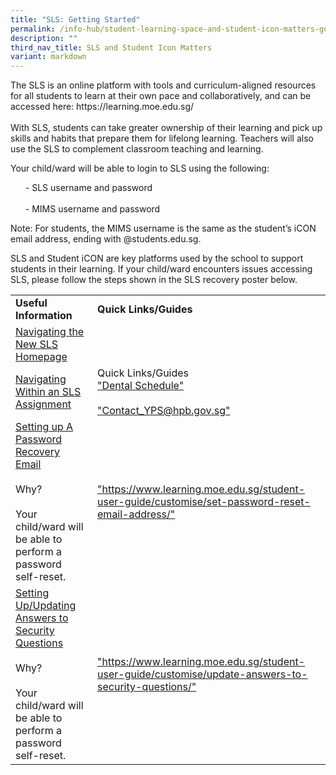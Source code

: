 ```yaml
---
title: "SLS: Getting Started"
permalink: /info-hub/student-learning-space-and-student-icon-matters-general/sls-getting-started/
description: ""
third_nav_title: SLS and Student Icon Matters
variant: markdown
---
```

<p>The SLS is an online platform with tools and curriculum-aligned resources for all students to learn at their own pace and collaboratively, and can be accessed here: https://learning.moe.edu.sg/<br><br>
With SLS, students can take greater ownership of their learning and pick up skills and habits that prepare them for lifelong learning. Teachers will also use the SLS to complement classroom teaching and learning.</p>
<p>Your child/ward will be able to login to SLS using the following:
</p><ul>- SLS username and password<br><br>
- MIMS username and password</ul><p></p>
<p>Note: For students, the MIMS username is the same as the student’s iCON email address, ending with @students.edu.sg.</p>
<p>SLS and Student iCON are key platforms used by the school to support students in their learning. If your child/ward encounters issues accessing SLS, please follow the steps shown in the SLS recovery poster below.</p>
	<table>
	<tbody>
		<tr>
			<td><strong>Useful Information</strong></td>
			<td><strong>Quick Links/Guides</strong>
			</td></tr>
		<tr>
			<td><u>Navigating the New SLS Homepage</u></td>
			<td><br>
			</td></tr>
		<tr>
			<td><u>Navigating Within an SLS Assignment</u></td>
			<td>Quick Links/Guides<br>
				<a href="https://drive.google.com/file/d/1PQxYFAvnXz2ZX56BGWW-F5Xj2rQ8IuDJ/view?usp=drive_link" target="_blank" rel="noopener">"Dental Schedule"</a><br><br>
<a href="mailto:Contact_YPS@hpb.gov.sg" target="_blank" rel="noopener">"Contact_YPS@hpb.gov.sg"</a><br>
			</td></tr>
				<tr>
					<td><u>Setting up A Password Recovery Email</u><br><br>
Why?<br><br>
Your child/ward will be able to perform a password self-reset.</td>
			<td><a href="https://www.learning.moe.edu.sg/student-user-guide/customise/set-password-reset-email-address/" target="_blank" rel="noopener">"https://www.learning.moe.edu.sg/student-user-guide/customise/set-password-reset-email-address/"</a>
			</td></tr>
		<tr>
					<td><u>Setting Up/Updating Answers to Security Questions</u><br><br>
Why?<br><br>
Your child/ward will be able to perform a password self-reset.</td>
			<td><a href="https://www.learning.moe.edu.sg/student-user-guide/customise/update-answers-to-security-questions/" target="_blank" rel="noopener">"https://www.learning.moe.edu.sg/student-user-guide/customise/update-answers-to-security-questions/"</a>
			</td></tr>
	</tbody>
	</table>